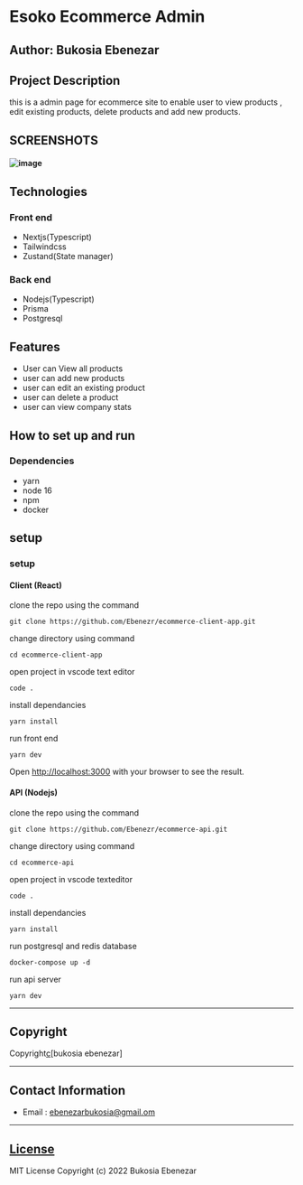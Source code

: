 # Esoko Ecommerce Admin

## Author: Bukosia Ebenezar
## Project Description

this is a admin page for ecommerce site to enable user to view products , edit existing products, delete products and add new products.


## SCREENSHOTS

#### ![image](https://user-images.githubusercontent.com/37300065/222905573-ed5f94bd-0d1e-47a6-8afe-4a349de5db0a.png)


## Technologies
### Front end
* Nextjs(Typescript)
* Tailwindcss
* Zustand(State manager)

### Back end

* Nodejs(Typescript)
* Prisma
* Postgresql


## Features
- User can View all products
- user can add new products
- user can edit an existing product
- user can delete a product
- user can view company stats
## How to set up and run

### Dependencies

- yarn
- node 16
- npm
- docker

## setup

### setup

#### Client (React)

clone the repo using the command

```shell
git clone https://github.com/Ebenezr/ecommerce-client-app.git
```

change directory using command

```shell
cd ecommerce-client-app
```

open project in vscode text editor

```shell
code .
```

install dependancies

```shell
yarn install
```

run front end

```shell
yarn dev
```

Open [http://localhost:3000](http://localhost:3000) with your browser to see the result.


#### API (Nodejs)

clone the repo using the command

```shell
git clone https://github.com/Ebenezr/ecommerce-api.git
```

change directory using command

```shell
cd ecommerce-api
```

open project in vscode texteditor

```shell
code .
```

install dependancies

```shell
yarn install
```

run postgresql and redis database

```shell
docker-compose up -d
```
run api server

```shell
yarn dev
```

---

## Copyright

Copyright[c](2023)[bukosia ebenezar]

---

## Contact Information

* Email : ebenezarbukosia@gmail.om

---

## [License](LICENSE)

MIT License
Copyright (c) 2022 Bukosia Ebenezar
